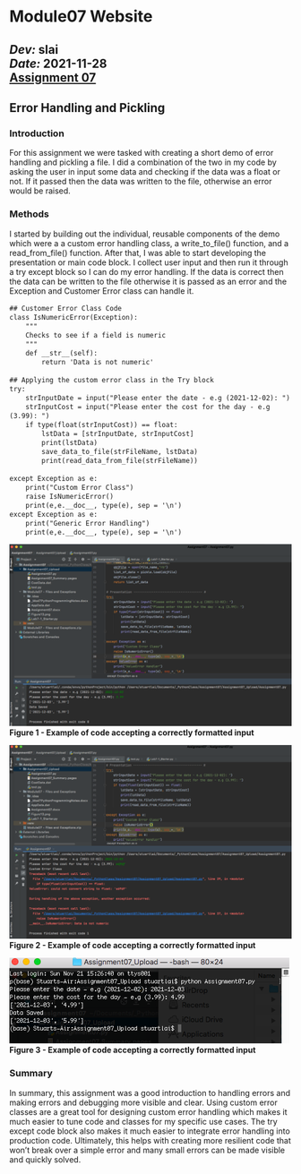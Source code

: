 # Module07 Website
*Dev:* **slai**  
*Date:* **2021-11-28**  
[Assignment 07](https://github.com/stubeef/IntroToProg-Python-Mod07) 
---


## Error Handling and Pickling  
### Introduction 
For this assignment we were tasked with creating a short demo of error handling and pickling a file. I did a combination of the two in my code by asking the user in input some data and checking if the data was a float or not. If it passed then the data was written to the file, otherwise an error would be raised. 

### Methods 
I started by building out the individual, reusable components of the demo which were a a custom error handling class, a write_to_file() function, and a read_from_file() function. After that, I was able to start developing the presentation or main code block. I collect user input and then run it through a try except block so I can do my error handling. If the data is correct then the data can be written to the file otherwise it is passed as an error and the Exception and Customer Error class can handle it.

```
## Customer Error Class Code
class IsNumericError(Exception):
    """
    Checks to see if a field is numeric
    """
    def __str__(self):
        return 'Data is not numeric'

## Applying the custom error class in the Try block
try:
    strInputDate = input("Please enter the date - e.g (2021-12-02): ")
    strInputCost = input("Please enter the cost for the day - e.g (3.99): ")
    if type(float(strInputCost)) == float:
        lstData = [strInputDate, strInputCost]
        print(lstData)
        save_data_to_file(strFileName, lstData)
        print(read_data_from_file(strFileName))

except Exception as e:
    print("Custom Error Class")
    raise IsNumericError()
    print(e,e.__doc__, type(e), sep = '\n')
except Exception as e:
    print("Generic Error Handling")
    print(e,e.__doc__, type(e), sep = '\n')
 ```

![Results of Figure 1](Screen%20Shot%202021-11-28%20at%2012.11.28%20PM.png "Figure 1") 
****Figure 1 - Example of code accepting a correctly formatted input****  

![Results of Figure 2](https://github.com/stubeef/IntroToProg-Python-Mod07/blob/main/docs/Screen%20Shot%202021-11-28%20at%2012.13.06%20PM.png "Figure 2") 
****Figure 2 - Example of code accepting a correctly formatted input****  

![Results of Figure 3](https://github.com/stubeef/IntroToProg-Python-Mod07/blob/main/docs/Screen%20Shot%202021-11-28%20at%2012.20.42%20PM.png "Figure 3")   
****Figure 3 - Example of code accepting a correctly formatted input****  

### Summary
In summary, this assignment was a good introduction to handling errors and making errors and debugging more visible and clear. Using custom error classes are a great tool for designing custom error handling which makes it much easier to tune code and classes for my specific use cases. The try except code block also makes it much easier to integrate error handling into production code. Ultimately, this helps with creating more resilient code that won’t break over a simple error and many small errors can be made visible and quickly solved. 


